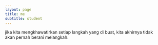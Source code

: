 ```yaml
---
layout: page
title: me
subtitle: student
---
```


jika kita mengkhawatirkan setiap langkah yang di buat, kita akhirnya tidak akan pernah berani melangkah.

